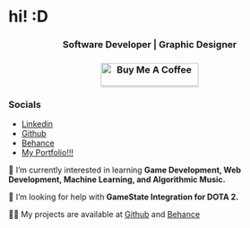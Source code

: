 <h1>hi! :D</h1>
<h3 align="center">Software Developer | Graphic Designer </h3>
<h3 align="center"><a href="https://www.buymeacoffee.com/jeooo" target="_blank"><img src="https://www.buymeacoffee.com/assets/img/custom_images/orange_img.png" alt="Buy Me A Coffee" style="height: 41px !important;width: 174px !important;box-shadow: 0px 3px 2px 0px rgba(190, 190, 190, 0.5) !important;-webkit-box-shadow: 0px 3px 2px 0px rgba(190, 190, 190, 0.5) !important;" ></a> </h3>

### Socials 
- [Linkedin](https://www.linkedin.com/in/jeoooo/)
- [Github](https://github.com/jeocarlolubao)
- [Behance](https://www.behance.net/jeolubao)
- [My Portfolio!!!](https://jeoooo.github.io/portfolio)

🌱 I’m currently interested in learning **Game Development, Web Development, Machine Learning, and Algorithmic Music.**

🤝 I’m looking for help with **GameState Integration for DOTA 2.**

👨‍💻 My projects are available at [Github](https://github.com/jeocarlolubao) and [Behance](https://www.behance.net/jeolubao)
